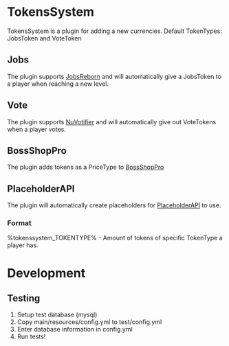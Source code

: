 # TokensSystem
TokensSystem is a plugin for adding a new currencies.
Default TokenTypes: JobsToken and VoteToken

## Jobs
The plugin supports [JobsReborn](https://www.spigotmc.org/resources/jobs-reborn.4216/) and will automatically give a JobsToken to a player when reaching a new level.

## Vote
The plugin supports [NuVotifier](https://www.spigotmc.org/resources/nuvotifier.13449/) and will automatically give out VoteTokens when a player votes.

## BossShopPro
The plugin adds tokens as a PriceType to [BossShopPro](https://www.spigotmc.org/resources/bossshoppro-the-most-powerful-chest-gui-shop-menu-plugin.222/)

## PlaceholderAPI
The plugin will automatically create placeholders for [PlaceholderAPI](https://www.spigotmc.org/resources/placeholderapi.6245/) to use.
### Format
%tokenssystem_TOKENTYPE% - Amount of tokens of specific TokenType a player has.

# Development
## Testing
1. Setup test database (mysql)
2. Copy main/resources/config.yml to test/config.yml
3. Enter database information in config.yml
4. Run tests!